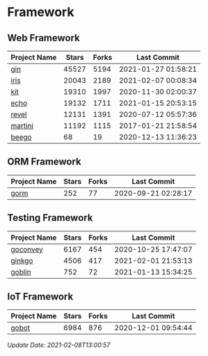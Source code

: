 # Framework

## Web Framework
| Project Name | Stars | Forks | Last Commit |
| ------------ | ----- | ----- | ----------- |
| [gin](https://github.com/gin-gonic/gin) | 45527 | 5194 | 2021-01-27 01:58:21 |
| [iris](https://github.com/kataras/iris) | 20043 | 2189 | 2021-02-07 00:08:34 |
| [kit](https://github.com/go-kit/kit) | 19310 | 1997 | 2020-11-30 02:00:37 |
| [echo](https://github.com/labstack/echo) | 19132 | 1711 | 2021-01-15 20:53:15 |
| [revel](https://github.com/revel/revel) | 12131 | 1391 | 2020-07-12 05:57:36 |
| [martini](https://github.com/go-martini/martini) | 11192 | 1115 | 2017-01-21 21:58:54 |
| [beego](https://github.com/astaxie/beego) | 68 | 19 | 2020-12-13 11:36:23 |

## ORM Framework
| Project Name | Stars | Forks | Last Commit |
| ------------ | ----- | ----- | ----------- |
| [gorm](https://github.com/jinzhu/gorm) | 252 | 77 | 2020-09-21 02:28:17 |

## Testing Framework
| Project Name | Stars | Forks | Last Commit |
| ------------ | ----- | ----- | ----------- |
| [goconvey](https://github.com/smartystreets/goconvey) | 6167 | 454 | 2020-10-25 17:47:07 |
| [ginkgo](https://github.com/onsi/ginkgo) | 4506 | 417 | 2021-02-01 21:53:13 |
| [goblin](https://github.com/franela/goblin) | 752 | 72 | 2021-01-13 15:34:25 |

## IoT Framework
| Project Name | Stars | Forks | Last Commit |
| ------------ | ----- | ----- | ----------- |
| [gobot](https://github.com/hybridgroup/gobot) | 6984 | 876 | 2020-12-01 09:54:44 |

*Update Date: 2021-02-08T13:00:57*